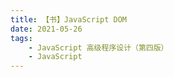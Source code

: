 ```yaml
---
title: 【书】JavaScript DOM
date: 2021-05-26
tags:
    - JavaScript 高级程序设计（第四版）
    - JavaScript
---
```


